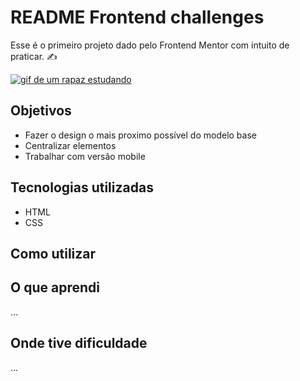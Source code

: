 # README Frontend challenges
Esse é o primeiro projeto dado pelo Frontend Mentor com intuito de praticar. ✍

[<img src="./studing.gif" alt="gif de um rapaz estudando">](https://github.com/WalassiSilva/)

## Objetivos
- Fazer o design o mais proximo possível do modelo base
- Centralizar elementos
- Trabalhar com versão mobile

## Tecnologias utilizadas
- HTML
- CSS

## Como utilizar 

## O que aprendi
...

## Onde tive dificuldade
...

